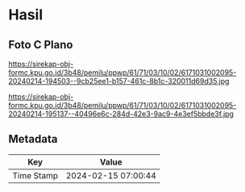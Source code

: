 # Hasil

## Foto C Plano

https://sirekap-obj-formc.kpu.go.id/3b48/pemilu/ppwp/61/71/03/10/02/6171031002095-20240214-194503--9cb25ee1-b157-461c-8b1c-320011d69d35.jpg

https://sirekap-obj-formc.kpu.go.id/3b48/pemilu/ppwp/61/71/03/10/02/6171031002095-20240214-195137--40496e6c-284d-42e3-9ac9-4e3ef5bbde3f.jpg


## Metadata

| Key        | Value               |
| ---------- | ------------------- |
| Time Stamp | 2024-02-15 07:00:44 |



